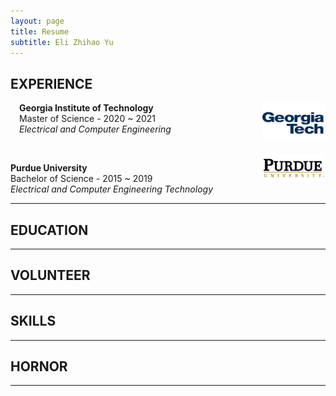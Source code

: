 ```yaml
---
layout: page
title: Resume
subtitle: Eli Zhihao Yu
---
```


## EXPERIENCE

<img src="/img/resume/gatech.gif" class = "lazyload" style="vertical-align:top; width:20%; float:right;">

&emsp;**Georgia Institute of Technology**
<br/>
&emsp;Master of Science - 2020 ~ 2021
<br/>
&emsp;*Electrical and Computer Engineering*

<br/>

<img src="/img/resume/purdue.png" class = "lazyload" style="vertical-align:top; width:20%; float:right;">

**Purdue University**
<br/>
Bachelor of Science - 2015 ~ 2019
<br/>
*Electrical and Computer Engineering Technology*

---

## EDUCATION

---

## VOLUNTEER

---

## SKILLS

---

## HORNOR

---